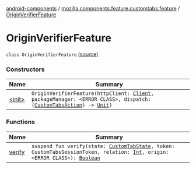 [android-components](../../index.md) / [mozilla.components.feature.customtabs.feature](../index.md) / [OriginVerifierFeature](./index.md)

# OriginVerifierFeature

`class OriginVerifierFeature` [(source)](https://github.com/mozilla-mobile/android-components/blob/master/components/feature/customtabs/src/main/java/mozilla/components/feature/customtabs/feature/OriginVerifierFeature.kt#L22)

### Constructors

| Name | Summary |
|---|---|
| [&lt;init&gt;](-init-.md) | `OriginVerifierFeature(httpClient: `[`Client`](../../mozilla.components.concept.fetch/-client/index.md)`, packageManager: <ERROR CLASS>, dispatch: (`[`CustomTabsAction`](../../mozilla.components.feature.customtabs.store/-custom-tabs-action/index.md)`) -> `[`Unit`](https://kotlinlang.org/api/latest/jvm/stdlib/kotlin/-unit/index.html)`)` |

### Functions

| Name | Summary |
|---|---|
| [verify](verify.md) | `suspend fun verify(state: `[`CustomTabState`](../../mozilla.components.feature.customtabs.store/-custom-tab-state/index.md)`, token: CustomTabsSessionToken, relation: `[`Int`](https://kotlinlang.org/api/latest/jvm/stdlib/kotlin/-int/index.html)`, origin: <ERROR CLASS>): `[`Boolean`](https://kotlinlang.org/api/latest/jvm/stdlib/kotlin/-boolean/index.html) |
